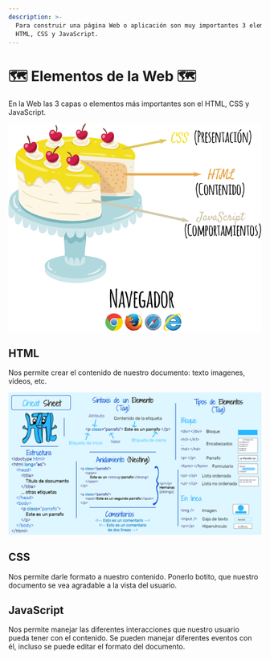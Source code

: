```yaml
---
description: >-
  Para construir una página Web o aplicación son muy importantes 3 elementos:
  HTML, CSS y JavaScript.
---
```


# 🗺️ Elementos de la Web 🗺️

En la Web las 3 capas o elementos más importantes son el HTML, CSS y JavaScript.

![](../.gitbook/assets/image.png)

## HTML

Nos permite crear el contenido de nuestro documento: texto imagenes, videos, etc.

![](../.gitbook/assets/html-cheet-sheat3%20%282%29.png)

## CSS

Nos permite darle formato a nuestro contenido. Ponerlo botito, que nuestro documento se vea agradable a la vista del usuario.

## JavaScript

Nos permite manejar las diferentes interacciones que nuestro usuario pueda tener con el contenido. Se pueden manejar diferentes eventos con él, incluso se puede editar el formato del documento.

